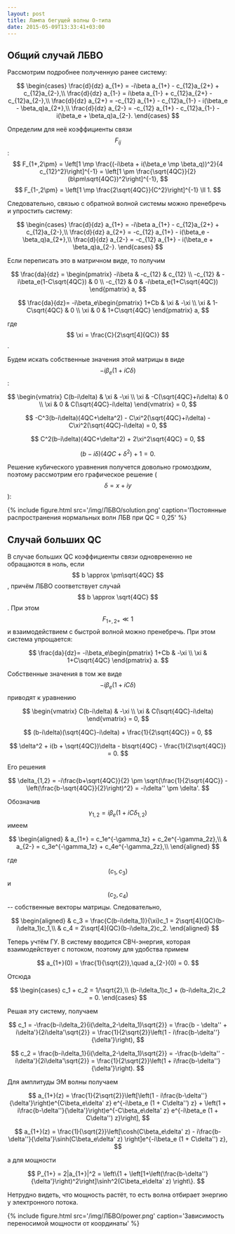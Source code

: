 ```yaml
---
layout: post
title: Лампа бегущей волны О-типа
date: 2015-05-09T13:33:41+03:00
---
```


## Общий случай ЛБВО

Рассмотрим подробнее полученную ранее систему:

$$
	\begin{cases}
		\frac{d}{dz} a_{1+} = -i\beta a_{1+} - c_{12}a_{2+} + c_{12}a_{2-},\\
		\frac{d}{dz} a_{1-} = i\beta a_{1-} + c_{12}a_{2+} - c_{12}a_{2-},\\
		\frac{d}{dz} a_{2+} = -c_{12} a_{1+} - c_{12}a_{1-} - i(\beta_e - \beta_q)a_{2+},\\
		\frac{d}{dz} a_{2-} = -c_{12} a_{1+} - c_{12}a_{1-} - i(\beta_e + \beta_q)a_{2-}.
	\end{cases}
$$

Определим для неё коэффициенты связи $$ F_{ij} $$:
$$
	F_{1+,2\pm} = \left[1 \mp \frac{(-i\beta + i(\beta_e \mp \beta_q))^2}{4 c_{12}^2}\right]^{-1} = \left[1 \pm \frac{\sqrt{4QC}}{2}(b\pm\sqrt{4QC})^2\right]^{-1},
$$
$$
	F_{1-,2\pm} = \left[1 \mp \frac{2\sqrt{4QC}}{C^2}\right]^{-1} \ll 1.
$$

Следовательно, связью с обратной волной системы можно пренебречь и упростить систему:

$$
	\begin{cases}
		\frac{d}{dz} a_{1+} = -i\beta a_{1+} - c_{12}a_{2+} + c_{12}a_{2-},\\
		\frac{d}{dz} a_{2+} = -c_{12} a_{1+} - i(\beta_e - \beta_q)a_{2+},\\
		\frac{d}{dz} a_{2-} = -c_{12} a_{1+} - i(\beta_e + \beta_q)a_{2-}.
	\end{cases}
$$

Если переписать это в матричном виде, то получим

$$
	\frac{da}{dz} = \begin{pmatrix}
	-i\beta & -c_{12} & c_{12} \\
	-c_{12} & -i\beta_e(1-C\sqrt{4QC}) & 0 \\
	-c_{12} & 0 & -i\beta_e(1+C\sqrt{4QC})
	\end{pmatrix}
	a,
$$

$$
	\frac{da}{dz}= -i\beta_e\begin{pmatrix}
	1+Cb & \xi & -\xi \\
	\xi & 1-C\sqrt{4QC} & 0 \\
	\xi & 0 & 1+C\sqrt{4QC}
	\end{pmatrix}
	a,
$$

где $$ \xi = \frac{C}{2\sqrt[4]{QC}} $$.

Будем искать собственные значения этой матрицы в виде $$ -i\beta_e(1+iC\delta) $$:

$$
	\begin{vmatrix}
	C(b-i\delta) & \xi & -\xi \\
	\xi & -C(\sqrt{4QC}+i\delta) & 0 \\
	\xi & 0 & C(\sqrt{4QC}-i\delta)
	\end{vmatrix} = 0,
$$

$$
	-C^3(b-i\delta)(4QC+\delta^2) - C\xi^2(\sqrt{4QC}+i\delta) - C\xi^2(\sqrt{4QC}-i\delta) = 0,
$$

$$
	C^2(b-i\delta)(4QC+\delta^2) + 2\xi^2\sqrt{4QC} = 0,
$$

$$
	(b-i\delta)(4QC+\delta^2) + 1 = 0.
$$

Решение кубического уравнения получется довольно громоздким, поэтому рассмотрим его графическое решение ($$\delta = x + iy $$):

{% include figure.html src='/img/ЛБВО/solution.png' caption='Постоянные распространения нормальных волн ЛБВ при QC = 0,25' %}

## Случай больших QC

В случае больших QC коэффициенты связи одноврененно не обращаются в ноль, если $$ b \approx \pm\sqrt{4QC} $$, причём ЛБВО соответствует случай $$ b \approx \sqrt{4QC} $$. При этом $$ F_{1+,2+} \ll 1 $$ и взаимодействием с быстрой волной можно пренебречь. При этом система упрощается:

$$
	\frac{da}{dz}= -i\beta_e\begin{pmatrix}
	1+Cb & -\xi \\
	\xi & 1+C\sqrt{4QC}
	\end{pmatrix}
	a.
$$

Собственные значения в том же виде $$ -i\beta_e(1+iC\delta) $$ приводят к уравнению

$$
	\begin{vmatrix}
	C(b-i\delta) & -\xi \\
	\xi & C(\sqrt{4QC}-i\delta)
	\end{vmatrix} = 0,
$$

$$
	(b-i\delta)(\sqrt{4QC}-i\delta) + \frac{1}{2\sqrt{4QC}} = 0,
$$

$$
	\delta^2 + i(b + \sqrt{4QC})\delta - b\sqrt{4QC} - \frac{1}{2\sqrt{4QC}} = 0.
$$

Его решения

$$
	\delta_{1,2} = -i\frac{b+\sqrt{4QC}}{2} \pm \sqrt{\frac{1}{2\sqrt{4QC}} - \left(\frac{b-\sqrt{4QC}}{2}\right)^2} = -i\delta'' \pm \delta'.
$$

Обозначив $$ \gamma_{1,2} = i\beta_e(1+iC\delta_{1,2}) $$ имеем

$$
\begin{aligned}
	& a_{1+} = c_1e^{-\gamma_1z} + c_2e^{-\gamma_2z},\\
	& a_{2-} = c_3e^{-\gamma_1z} + c_4e^{-\gamma_2z},\\
\end{aligned}
$$

где $$ (c_1, c_3) $$ и $$ (c_2, c_4) $$ -- собственные векторы матрицы.
Следовательно,

$$
\begin{aligned}
	& с_3 = \frac{C(b-i\delta_1)}{\xi}c_1 = 2\sqrt[4]{QC}(b-i\delta_1)c_1,\\
	& с_4 = 2\sqrt[4]{QC}(b-i\delta_2)c_2.
\end{aligned}
$$

Теперь учтём ГУ. В систему вводится СВЧ-энергия, которая взаимодействует с потоком, поэтому для удобства примем

$$
	a_{1+}(0) = \frac{1}{\sqrt{2}},\quad a_{2-}(0) = 0.
$$

Отсюда

$$
\begin{cases}
	c_1 + c_2 = 1/\sqrt{2},\\
	(b-i\delta_1)c_1 + (b-i\delta_2)c_2 = 0.
\end{cases}
$$

Решая эту систему, получаем

$$
	c_1 = -\frac{b-i\delta_2}{i(\delta_2-\delta_1)\sqrt{2}} = \frac{b - \delta'' + i\delta'}{2i\delta'\sqrt{2}} = \frac{1}{2\sqrt{2}}\left(1 - i\frac{b-\delta''}{\delta'}\right),
$$

$$
	c_2 = \frac{b-i\delta_1}{i(\delta_2-\delta_1)\sqrt{2}} = -\frac{b-\delta'' -i\delta'}{2i\delta'\sqrt{2}} = \frac{1}{2\sqrt{2}}\left(1 + i\frac{b-\delta''}{\delta'}\right).
$$

Для амплитуды ЭМ волны получаем

$$
	a_{1+}(z) = \frac{1}{2\sqrt{2}}\left[\left(1 - i\frac{b-\delta''}{\delta'}\right)e^{C\beta_e\delta' z} e^{-i\beta_e (1 + C\delta'') z} + \left(1 + i\frac{b-\delta''}{\delta'}\right)e^{-C\beta_e\delta' z} e^{-i\beta_e (1 + C\delta'') z}\right],
$$

$$
	a_{1+}(z) = \frac{1}{\sqrt{2}}\left[\cosh(C\beta_e\delta' z) - i\frac{b-\delta''}{\delta'}\sinh(C\beta_e\delta' z) \right]e^{-i\beta_e (1 + C\delta'') z},
$$

а для мощности

$$
	P_{1+} = 2|a_{1+}|^2 = \left\{1 + \left[1+\left(\frac{b-\delta''}{\delta'}\right)^2\right]\sinh^2(C\beta_e\delta' z) \right\}.
$$

Нетрудно видеть, что мощность растёт, то есть волна отбирает энергию у электронного потока.

{% include figure.html src='/img/ЛБВО/power.png' caption='Зависимость переносимой мощности от координаты' %}
